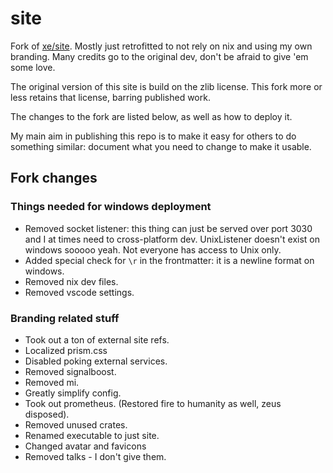 # site

Fork of [xe/site](https://github.com/Xe/site/). Mostly just retrofitted to not rely on nix and using my own branding. Many credits go to the original dev, don't be afraid to give 'em some love.

The original version of this site is build on the zlib license. This fork more or less retains that license, barring published work.

The changes to the fork are listed below, as well as how to deploy it.

My main aim in publishing this repo is to make it easy for others to do something similar: document what you need to change to make it usable.

## Fork changes

### Things needed for windows deployment

* Removed socket listener: this thing can just be served over port 3030 and I at times need to cross-platform dev. UnixListener doesn't exist on windows sooooo yeah. Not everyone has access to Unix only.
* Added special check for `\r` in the frontmatter: it is a newline format on windows.
* Removed nix dev files.
* Removed vscode settings.

### Branding related stuff

* Took out a ton of external site refs.
* Localized prism.css
* Disabled poking external services.
* Removed signalboost.
* Removed mi.
* Greatly simplify config.
* Took out prometheus. (Restored fire to humanity as well, zeus disposed).
* Removed unused crates.
* Renamed executable to just site.
* Changed avatar and favicons
* Removed talks - I don't give them.
